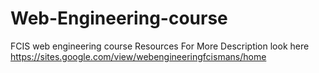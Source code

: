 # Web-Engineering-course
FCIS web engineering course Resources
For More Description look here
https://sites.google.com/view/webengineeringfcismans/home